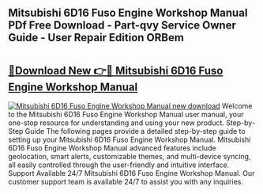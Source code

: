 ## Mitsubishi 6D16 Fuso Engine Workshop Manual PDf Free Download - Part-qvy Service Owner Guide - User Repair Edition ORBem

# <h2><a href="http://bc53896.oget.top/?id=Mitsubishi+6D16+Fuso+Engine+Workshop+Manual">🔗Download New 👉🔴 Mitsubishi 6D16 Fuso Engine Workshop Manual</a></h2>

[![Mitsubishi 6D16 Fuso Engine Workshop Manual new download](https://i.imgur.com/5g1atiW.png)](http://bc53896.oget.top/?id=Mitsubishi+6D16+Fuso+Engine+Workshop+Manual)
Welcome to the Mitsubishi 6D16 Fuso Engine Workshop Manual user manual, your one-stop resource for understanding and using your new product. Step-by-Step Guide The following pages provide a detailed step-by-step guide to setting up your Mitsubishi 6D16 Fuso Engine Workshop Manual. Mitsubishi 6D16 Fuso Engine Workshop Manual advanced features include geolocation, smart alerts, customizable themes, and multi-device syncing, all easily controlled through the user-friendly and intuitive interface. Support Available 24/7 Mitsubishi 6D16 Fuso Engine Workshop Manual. Our customer support team is available 24/7 to assist you with any inquiries.
